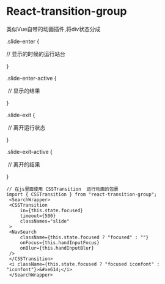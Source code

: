 # React-transition-group

类似Vue自带的动画插件,将div状态分成

.slide-enter {

   // 显示的时候的运行站台

  }

  .slide-enter-active {

​    // 显示的结果

  }

  .slide-exit {

​    // 离开运行状态

  }

  .slide-exit-active {

​    // 离开的结果

  }

```
// 在js里面使用 CSSTransition  进行动画的包裹
import { CSSTransition } from "react-transition-group";
 <SearchWrapper>
 <CSSTransition
     in={this.state.focused}
     timeout={500}
     classNames="slide"
 >
 <NavSearch
     className={this.state.focused ? "focused" : ""}
     onFocus={this.handInputFocus}
     onBlur={this.handInputBlur}
 />
 </CSSTransition>
 <i className={this.state.focused ? "focused iconfont" : "iconfont"}>&#xe614;</i>
 </SearchWrapper>
```

